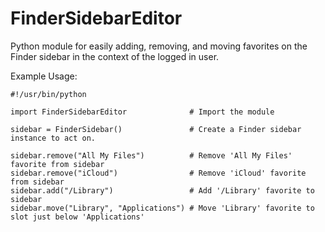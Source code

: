 # FinderSidebarEditor
Python module for easily adding, removing, and moving favorites on the Finder sidebar in the context of the logged in user.

Example Usage:
```
#!/usr/bin/python

import FinderSidebarEditor              # Import the module

sidebar = FinderSidebar()               # Create a Finder sidebar instance to act on.

sidebar.remove("All My Files")          # Remove 'All My Files' favorite from sidebar
sidebar.remove("iCloud")                # Remove 'iCloud' favorite from sidebar
sidebar.add("/Library")                 # Add '/Library' favorite to sidebar
sidebar.move("Library", "Applications") # Move 'Library' favorite to slot just below 'Applications'

```
